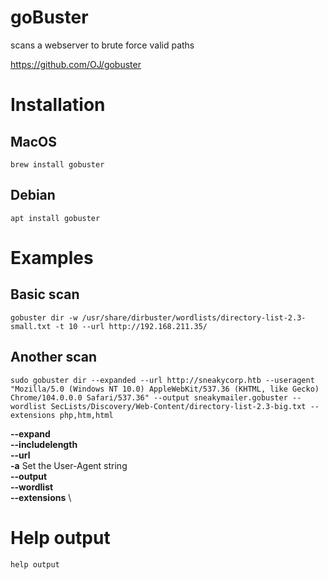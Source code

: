 # goBuster
scans a webserver to brute force valid paths

https://github.com/OJ/gobuster

# Installation
## MacOS
    brew install gobuster
## Debian
    apt install gobuster

# Examples

## Basic scan
    gobuster dir -w /usr/share/dirbuster/wordlists/directory-list-2.3-small.txt -t 10 --url http://192.168.211.35/

## Another scan
    sudo gobuster dir --expanded --url http://sneakycorp.htb --useragent "Mozilla/5.0 (Windows NT 10.0) AppleWebKit/537.36 (KHTML, like Gecko) Chrome/104.0.0.0 Safari/537.36" --output sneakymailer.gobuster --wordlist SecLists/Discovery/Web-Content/directory-list-2.3-big.txt --extensions php,htm,html

**--expand** \
**--includelength** \
**--url** \
**-a** Set the User-Agent string \
**--output** \
**--wordlist** \
**--extensions** \

# Help output
```
help output
```